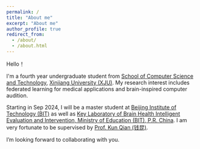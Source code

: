 ```yaml
---
permalink: /
title: "About me"
excerpt: "About me"
author_profile: true
redirect_from: 
  - /about/
  - /about.html
---
```


Hello！

I'm a fourth year undergraduate student from [School of Computer Science and Technology](https://it.xju.edu.cn/), [Xinjiang University (XJU)](https://www.xju.edu.cn/). My research interest includes federated learning for medical applications and brain-inspired computer audition. 

Starting in Sep 2024, I will be a master student at [Beijing Institute of Technology (BIT)](https://www.bit.edu.cn/) as well as [Key Laboratory of Brain Health Intelligent Evaluation and Intervention, Ministry of Education (BIT), P.R. China](https://bhe-lab.org/). I am very fortunate to be supervised by [Prof. Kun Qian (钱昆)](https://eecsqian.com/). 

I’m looking forward to collaborating with you.
